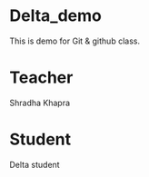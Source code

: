 # Delta_demo
This is demo for Git & github class.

# Teacher
Shradha Khapra

# Student
Delta student

